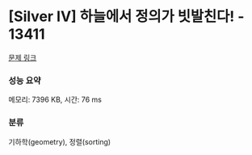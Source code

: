 # [Silver IV] 하늘에서 정의가 빗발친다! - 13411 

[문제 링크](https://www.acmicpc.net/problem/13411) 

### 성능 요약

메모리: 7396 KB, 시간: 76 ms

### 분류

기하학(geometry), 정렬(sorting)

